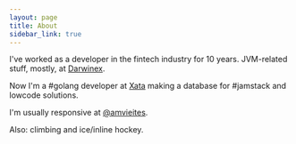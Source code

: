 ```yaml
---
layout: page
title: About
sidebar_link: true
---
```


I've worked as a developer in the fintech industry for 10 years. JVM-related stuff, mostly, at [Darwinex](https://www.darwinex.com).

Now I'm a #golang developer at [Xata](https://xata.io) making a database for #jamstack and lowcode solutions.

I'm usually responsive at <a href="https://twitter.com/amvieites">@amvieites</a>.

Also: climbing and ice/inline hockey.

